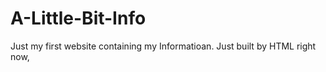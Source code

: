 # A-Little-Bit-Info
Just my first website containing my Informatioan. Just built by HTML right now, 

